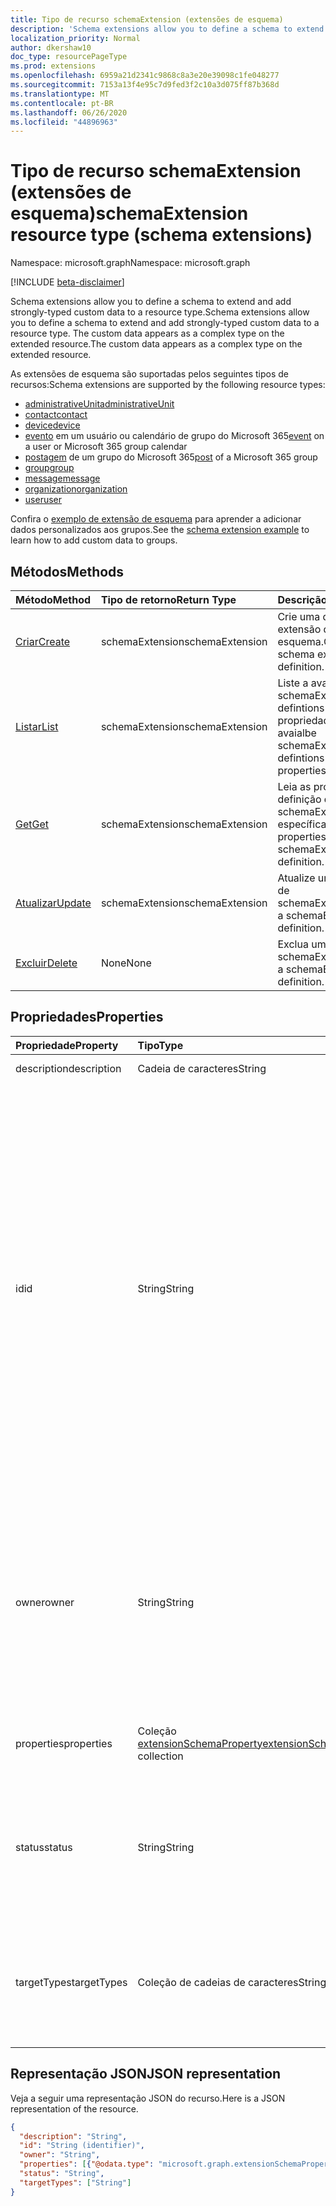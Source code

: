 ```yaml
---
title: Tipo de recurso schemaExtension (extensões de esquema)
description: 'Schema extensions allow you to define a schema to extend and add strongly-typed custom data to a resource type. The custom data appears as a complex type on the extended resource. '
localization_priority: Normal
author: dkershaw10
doc_type: resourcePageType
ms.prod: extensions
ms.openlocfilehash: 6959a21d2341c9868c8a3e20e39098c1fe048277
ms.sourcegitcommit: 7153a13f4e95c7d9fed3f2c10a3d075ff87b368d
ms.translationtype: MT
ms.contentlocale: pt-BR
ms.lasthandoff: 06/26/2020
ms.locfileid: "44896963"
---
```

# <a name="schemaextension-resource-type-schema-extensions"></a><span data-ttu-id="cdd03-104">Tipo de recurso schemaExtension (extensões de esquema)</span><span class="sxs-lookup"><span data-stu-id="cdd03-104">schemaExtension resource type (schema extensions)</span></span>

<span data-ttu-id="cdd03-105">Namespace: microsoft.graph</span><span class="sxs-lookup"><span data-stu-id="cdd03-105">Namespace: microsoft.graph</span></span>

[!INCLUDE [beta-disclaimer](../../includes/beta-disclaimer.md)]

<span data-ttu-id="cdd03-106">Schema extensions allow you to define a schema to extend and add strongly-typed custom data to a resource type.</span><span class="sxs-lookup"><span data-stu-id="cdd03-106">Schema extensions allow you to define a schema to extend and add strongly-typed custom data to a resource type.</span></span> <span data-ttu-id="cdd03-107">The custom data appears as a complex type on the extended resource.</span><span class="sxs-lookup"><span data-stu-id="cdd03-107">The custom data appears as a complex type on the extended resource.</span></span> 

<span data-ttu-id="cdd03-108">As extensões de esquema são suportadas pelos seguintes tipos de recursos:</span><span class="sxs-lookup"><span data-stu-id="cdd03-108">Schema extensions are supported by the following resource types:</span></span>

- [<span data-ttu-id="cdd03-109">administrativeUnit</span><span class="sxs-lookup"><span data-stu-id="cdd03-109">administrativeUnit</span></span>](administrativeunit.md)
- [<span data-ttu-id="cdd03-110">contact</span><span class="sxs-lookup"><span data-stu-id="cdd03-110">contact</span></span>](contact.md)
- [<span data-ttu-id="cdd03-111">device</span><span class="sxs-lookup"><span data-stu-id="cdd03-111">device</span></span>](device.md)
- <span data-ttu-id="cdd03-112">[evento](event.md) em um usuário ou calendário de grupo do Microsoft 365</span><span class="sxs-lookup"><span data-stu-id="cdd03-112">[event](event.md) on a user or Microsoft 365 group calendar</span></span>
- <span data-ttu-id="cdd03-113">[postagem](post.md) de um grupo do Microsoft 365</span><span class="sxs-lookup"><span data-stu-id="cdd03-113">[post](post.md) of a Microsoft 365 group</span></span>
- [<span data-ttu-id="cdd03-114">group</span><span class="sxs-lookup"><span data-stu-id="cdd03-114">group</span></span>](group.md)
- [<span data-ttu-id="cdd03-115">message</span><span class="sxs-lookup"><span data-stu-id="cdd03-115">message</span></span>](message.md) 
- [<span data-ttu-id="cdd03-116">organization</span><span class="sxs-lookup"><span data-stu-id="cdd03-116">organization</span></span>](organization.md)
- [<span data-ttu-id="cdd03-117">user</span><span class="sxs-lookup"><span data-stu-id="cdd03-117">user</span></span>](user.md)

<span data-ttu-id="cdd03-118">Confira o [exemplo de extensão de esquema](/graph/extensibility-schema-groups) para aprender a adicionar dados personalizados aos grupos.</span><span class="sxs-lookup"><span data-stu-id="cdd03-118">See the [schema extension example](/graph/extensibility-schema-groups) to learn how to add custom data to groups.</span></span>

## <a name="methods"></a><span data-ttu-id="cdd03-119">Métodos</span><span class="sxs-lookup"><span data-stu-id="cdd03-119">Methods</span></span>

| <span data-ttu-id="cdd03-120">Método</span><span class="sxs-lookup"><span data-stu-id="cdd03-120">Method</span></span>           | <span data-ttu-id="cdd03-121">Tipo de retorno</span><span class="sxs-lookup"><span data-stu-id="cdd03-121">Return Type</span></span>    |<span data-ttu-id="cdd03-122">Descrição</span><span class="sxs-lookup"><span data-stu-id="cdd03-122">Description</span></span>|
|:---------------|:--------|:----------|
|[<span data-ttu-id="cdd03-123">Criar</span><span class="sxs-lookup"><span data-stu-id="cdd03-123">Create</span></span>](../api/schemaextension-post-schemaextensions.md) | <span data-ttu-id="cdd03-124">schemaExtension</span><span class="sxs-lookup"><span data-stu-id="cdd03-124">schemaExtension</span></span> |<span data-ttu-id="cdd03-125">Crie uma definição de extensão de esquema.</span><span class="sxs-lookup"><span data-stu-id="cdd03-125">Create a schema extension definition.</span></span>|
|[<span data-ttu-id="cdd03-126">Listar</span><span class="sxs-lookup"><span data-stu-id="cdd03-126">List</span></span>](../api/schemaextension-list.md) | <span data-ttu-id="cdd03-127">schemaExtension</span><span class="sxs-lookup"><span data-stu-id="cdd03-127">schemaExtension</span></span> |<span data-ttu-id="cdd03-128">Liste a avaialbe schemaExtension defintions e suas propriedades.</span><span class="sxs-lookup"><span data-stu-id="cdd03-128">List the avaialbe schemaExtension defintions and their properties.</span></span>|
|[<span data-ttu-id="cdd03-129">Get</span><span class="sxs-lookup"><span data-stu-id="cdd03-129">Get</span></span>](../api/schemaextension-get.md) | <span data-ttu-id="cdd03-130">schemaExtension</span><span class="sxs-lookup"><span data-stu-id="cdd03-130">schemaExtension</span></span> |<span data-ttu-id="cdd03-131">Leia as propriedades da definição de schemaExtension específica.</span><span class="sxs-lookup"><span data-stu-id="cdd03-131">Read the properties of a specific schemaExtension definition.</span></span>|
|[<span data-ttu-id="cdd03-132">Atualizar</span><span class="sxs-lookup"><span data-stu-id="cdd03-132">Update</span></span>](../api/schemaextension-update.md) | <span data-ttu-id="cdd03-133">schemaExtension</span><span class="sxs-lookup"><span data-stu-id="cdd03-133">schemaExtension</span></span>   |<span data-ttu-id="cdd03-134">Atualize uma definição de schemaExtension.</span><span class="sxs-lookup"><span data-stu-id="cdd03-134">Update a schemaExtension definition.</span></span> |
|[<span data-ttu-id="cdd03-135">Excluir</span><span class="sxs-lookup"><span data-stu-id="cdd03-135">Delete</span></span>](../api/schemaextension-delete.md) | <span data-ttu-id="cdd03-136">None</span><span class="sxs-lookup"><span data-stu-id="cdd03-136">None</span></span> |<span data-ttu-id="cdd03-137">Exclua uma definição de schemaExtension.</span><span class="sxs-lookup"><span data-stu-id="cdd03-137">Delete a schemaExtension definition.</span></span> |

## <a name="properties"></a><span data-ttu-id="cdd03-138">Propriedades</span><span class="sxs-lookup"><span data-stu-id="cdd03-138">Properties</span></span>
| <span data-ttu-id="cdd03-139">Propriedade</span><span class="sxs-lookup"><span data-stu-id="cdd03-139">Property</span></span>     | <span data-ttu-id="cdd03-140">Tipo</span><span class="sxs-lookup"><span data-stu-id="cdd03-140">Type</span></span>   |<span data-ttu-id="cdd03-141">Descrição</span><span class="sxs-lookup"><span data-stu-id="cdd03-141">Description</span></span>|
|:---------------|:--------|:----------|
|<span data-ttu-id="cdd03-142">description</span><span class="sxs-lookup"><span data-stu-id="cdd03-142">description</span></span>|<span data-ttu-id="cdd03-143">Cadeia de caracteres</span><span class="sxs-lookup"><span data-stu-id="cdd03-143">String</span></span>|<span data-ttu-id="cdd03-144">Descrição da extensão de esquema.</span><span class="sxs-lookup"><span data-stu-id="cdd03-144">Description for the schema extension.</span></span>|
|<span data-ttu-id="cdd03-145">id</span><span class="sxs-lookup"><span data-stu-id="cdd03-145">id</span></span>|<span data-ttu-id="cdd03-146">String</span><span class="sxs-lookup"><span data-stu-id="cdd03-146">String</span></span>|<span data-ttu-id="cdd03-147">O identificador exclusivo da definição de extensão de esquema.</span><span class="sxs-lookup"><span data-stu-id="cdd03-147">The unique identifier for the schema extension definition.</span></span> <br><span data-ttu-id="cdd03-148">Você pode atribuir um valor em uma destas duas maneiras:</span><span class="sxs-lookup"><span data-stu-id="cdd03-148">You can assign a value in one of two ways:</span></span> <ul><li><span data-ttu-id="cdd03-149">Concatenate the name of one of your verified domains with a name for the schema extension to form a unique string in this format, \{_&#65279;domainName_\}\_\{_&#65279;schemaName_\}.</span><span class="sxs-lookup"><span data-stu-id="cdd03-149">Concatenate the name of one of your verified domains with a name for the schema extension to form a unique string in this format, \{_&#65279;domainName_\}\_\{_&#65279;schemaName_\}.</span></span> <span data-ttu-id="cdd03-150">As an example, `contoso_mySchema`.</span><span class="sxs-lookup"><span data-stu-id="cdd03-150">As an example, `contoso_mySchema`.</span></span> </li><li><span data-ttu-id="cdd03-151">Provide a schema name, and let Microsoft Graph use that schema name to complete the **id** assignment in this format: ext\{_&#65279;8-random-alphanumeric-chars_\}\_\{_&#65279;schema-name_\}.</span><span class="sxs-lookup"><span data-stu-id="cdd03-151">Provide a schema name, and let Microsoft Graph use that schema name to complete the **id** assignment in this format: ext\{_&#65279;8-random-alphanumeric-chars_\}\_\{_&#65279;schema-name_\}.</span></span> <span data-ttu-id="cdd03-152">An example would be `extkvbmkofy_mySchema`.</span><span class="sxs-lookup"><span data-stu-id="cdd03-152">An example would be `extkvbmkofy_mySchema`.</span></span></li></ul><span data-ttu-id="cdd03-153">Esta propriedade não pode ser alterada após a criação.</span><span class="sxs-lookup"><span data-stu-id="cdd03-153">This property cannot be changed after creation.</span></span> |
|<span data-ttu-id="cdd03-154">owner</span><span class="sxs-lookup"><span data-stu-id="cdd03-154">owner</span></span>|<span data-ttu-id="cdd03-155">String</span><span class="sxs-lookup"><span data-stu-id="cdd03-155">String</span></span>|<span data-ttu-id="cdd03-156">O `appId` do aplicativo que é o proprietário da extensão de esquema.</span><span class="sxs-lookup"><span data-stu-id="cdd03-156">The `appId` of the application that is the owner of the schema extension.</span></span> <span data-ttu-id="cdd03-157">Essa propriedade pode ser fornecida na criação, para definir o proprietário.</span><span class="sxs-lookup"><span data-stu-id="cdd03-157">This property can be supplied on creation, to set the owner.</span></span>  <span data-ttu-id="cdd03-158">Se não for fornecida, o aplicativo de chamada `appId` será definido como o proprietário.</span><span class="sxs-lookup"><span data-stu-id="cdd03-158">If not supplied, then the calling application's `appId` will be set as the owner.</span></span> <span data-ttu-id="cdd03-159">Em ambos os casos, o usuário conectado deve ser o proprietário do aplicativo.</span><span class="sxs-lookup"><span data-stu-id="cdd03-159">In either case, the signed-in user must be the owner of the application.</span></span> <span data-ttu-id="cdd03-160">Uma vez definida, essa propriedade é somente leitura e não pode ser alterada.</span><span class="sxs-lookup"><span data-stu-id="cdd03-160">Once set, this property is read-only and cannot be changed.</span></span>|
|<span data-ttu-id="cdd03-161">properties</span><span class="sxs-lookup"><span data-stu-id="cdd03-161">properties</span></span>|<span data-ttu-id="cdd03-162">Coleção [extensionSchemaProperty](extensionschemaproperty.md)</span><span class="sxs-lookup"><span data-stu-id="cdd03-162">[extensionSchemaProperty](extensionschemaproperty.md) collection</span></span>|<span data-ttu-id="cdd03-163">A coleção de tipos e nomes de propriedades que compõem a definição da extensão de esquema.</span><span class="sxs-lookup"><span data-stu-id="cdd03-163">The collection of property names and types that make up the schema extension definition.</span></span>|
|<span data-ttu-id="cdd03-164">status</span><span class="sxs-lookup"><span data-stu-id="cdd03-164">status</span></span>|<span data-ttu-id="cdd03-165">String</span><span class="sxs-lookup"><span data-stu-id="cdd03-165">String</span></span>|<span data-ttu-id="cdd03-166">The lifecycle state of the schema extension.</span><span class="sxs-lookup"><span data-stu-id="cdd03-166">The lifecycle state of the schema extension.</span></span> <span data-ttu-id="cdd03-167">Possible states are **InDevelopment**, **Available**, and **Deprecated**.</span><span class="sxs-lookup"><span data-stu-id="cdd03-167">Possible states are **InDevelopment**, **Available**, and **Deprecated**.</span></span> <span data-ttu-id="cdd03-168">Automatically set to **InDevelopment** on creation.</span><span class="sxs-lookup"><span data-stu-id="cdd03-168">Automatically set to **InDevelopment** on creation.</span></span> <span data-ttu-id="cdd03-169">[Schema extensions](/graph/extensibility-overview#schema-extensions) provides more information on the possible state transitions and behaviors.</span><span class="sxs-lookup"><span data-stu-id="cdd03-169">[Schema extensions](/graph/extensibility-overview#schema-extensions) provides more information on the possible state transitions and behaviors.</span></span>|
|<span data-ttu-id="cdd03-170">targetTypes</span><span class="sxs-lookup"><span data-stu-id="cdd03-170">targetTypes</span></span>|<span data-ttu-id="cdd03-171">Coleção de cadeias de caracteres</span><span class="sxs-lookup"><span data-stu-id="cdd03-171">String collection</span></span>|<span data-ttu-id="cdd03-172">Conjunto de tipos do Microsoft Graph (que podem suportar extensões) à qual a extensão de esquema pode ser aplicada.</span><span class="sxs-lookup"><span data-stu-id="cdd03-172">Set of Microsoft Graph types (that can support extensions) that the schema extension can be applied to.</span></span> <span data-ttu-id="cdd03-173">Selecione entre **administrativeUnit**, **contato**, **dispositivo**, **evento**, **grupo**, **mensagem**, **organização**, **postagem**ou **usuário**.</span><span class="sxs-lookup"><span data-stu-id="cdd03-173">Select from **administrativeUnit**, **contact**, **device**, **event**, **group**, **message**, **organization**, **post**, or **user**.</span></span>|

## <a name="json-representation"></a><span data-ttu-id="cdd03-174">Representação JSON</span><span class="sxs-lookup"><span data-stu-id="cdd03-174">JSON representation</span></span>

<span data-ttu-id="cdd03-175">Veja a seguir uma representação JSON do recurso.</span><span class="sxs-lookup"><span data-stu-id="cdd03-175">Here is a JSON representation of the resource.</span></span>

<!-- {
  "blockType": "resource",
  "optionalProperties": [

  ],
  "@odata.type": "microsoft.graph.schemaExtension"
}-->

```json
{
  "description": "String",
  "id": "String (identifier)",
  "owner": "String",
  "properties": [{"@odata.type": "microsoft.graph.extensionSchemaProperty"}],
  "status": "String",
  "targetTypes": ["String"]
}

```

<!-- uuid: 8fcb5dbc-d5aa-4681-8e31-b001d5168d79
2015-10-25 14:57:30 UTC -->
<!--
{
  "type": "#page.annotation",
  "description": "schemaExtension resource",
  "keywords": "",
  "section": "documentation",
  "tocPath": "",
  "suppressions": []
}
-->
